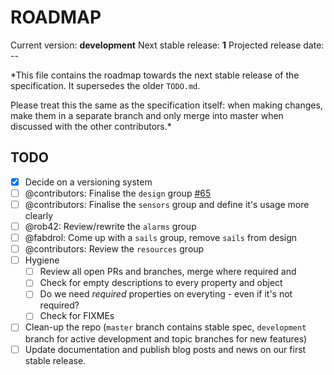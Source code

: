 # ROADMAP

Current version: **development**
Next stable release: **1**
Projected release date: --

*This file contains the roadmap towards the next stable release of the specification. It supersedes the older `TODO.md`. 

Please treat this the same as the specification itself: when making changes, make them in a separate branch and only merge into master when discussed with the other contributors.*


## TODO

- [x] Decide on a versioning system
- [ ] @contributors: Finalise the `design` group [#65](https://github.com/SignalK/specification/pull/65)
- [ ] @contributors: Finalise the `sensors` group and define it's usage more clearly
- [ ] @rob42: Review/rewrite the `alarms` group
- [ ] @fabdrol: Come up with a `sails` group, remove `sails` from design 
- [ ] @contributors: Review the `resources` group
- [ ] Hygiene
  - [ ] Review all open PRs and branches, merge where required and 
  - [ ] Check for empty descriptions to every property and object
  - [ ] Do we need *required* properties on everyting - even if it's not required?
  - [ ] Check for FIXMEs
- [ ] Clean-up the repo (`master` branch contains stable spec, `development` branch for active development and topic branches for new features)
- [ ] Update documentation and publish blog posts and news on our first stable release. 